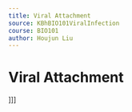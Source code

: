 ```yaml
---
title: Viral Attachment
source: KBhBIO101ViralInfection
course: BIO101
author: Houjun Liu
---
```


# Viral Attachment
]]]
